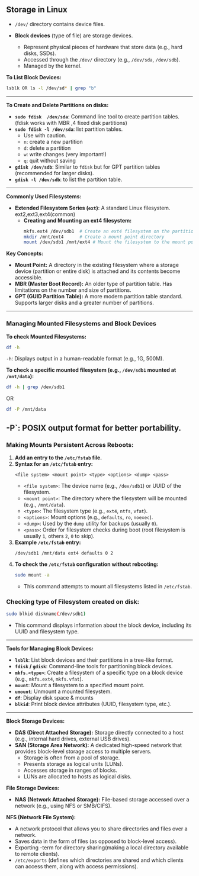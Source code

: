 ## Storage in Linux 
* `/dev/` directory contains device files.

* **Block devices** (type of file) are storage devices.
    * Represent physical pieces of hardware that store data (e.g., hard disks, SSDs).
    * Accessed through the `/dev/` directory (e.g., `/dev/sda`, `/dev/sdb`).
    * Managed by the kernel.

**To List Block Devices:**
```bash
lsblk OR ls -l /dev/sd* | grep "b"
```
---
**To Create and Delete Partitions on disks:** 
* **`sudo fdisk  /dev/sda`**: Command line tool to create partition tables.(fdisk works with MBR ,4 fixed disk partitions)
* **`sudo fdisk -l /dev/sda`**: list partition tables.
    * Use with caution.
    * `n`: create a new partition
    * `d`: delete a partition
    * `w`: write changes (very important!)
    * `q`: quit without saving
* **`gdisk /dev/sdb`**: Similar to `fdisk` but for GPT partition tables (recommended for larger disks).
* **`gdisk -l /dev/sdb`**: to list the partition table.
---
**Commonly Used Filesystems:**
* **Extended Filesystem Series (`ext`)**: A standard Linux filesystem. ext2,ext3,ext4(common)
    * **Creating and Mounting an ext4 filesystem:**
        ```bash
        mkfs.ext4 /dev/sdb1  # Create an ext4 filesystem on the partition /dev/sdb1
        mkdir /mnt/ext4      # Create a mount point directory
        mount /dev/sdb1 /mnt/ext4 # Mount the filesystem to the mount point
        ```
        
**Key Concepts:**
* **Mount Point:** A directory in the existing filesystem where a storage device (partition or entire disk) is attached and its contents become accessible.
* **MBR (Master Boot Record):** An older type of partition table. Has limitations on the number and size of partitions.
* **GPT (GUID Partition Table):** A more modern partition table standard. Supports larger disks and a greater number of partitions.
---
### Managing Mounted Filesystems and Block Devices
**To check Mounted Filesystems:**

```bash
df -h
```
`-h`: Displays output in a human-readable format (e.g., 1G, 500M).

**To check a specific mounted filesystem (e.g., `/dev/sdb1` mounted at `/mnt/data`):**
```bash
df -h | grep /dev/sdb1
```
OR
```bash
df -P /mnt/data
```
-P`: POSIX output format for better portability.
---
### **Making Mounts Persistent Across Reboots:**
1.  **Add an entry to the `/etc/fstab` file.**
2.  **Syntax for an `/etc/fstab` entry:**
    ```
    <file system> <mount point> <type> <options> <dump> <pass>
    ```
    * `<file system>`: The device name (e.g., `/dev/sdb1`) or UUID of the filesystem.
    * `<mount point>`: The directory where the filesystem will be mounted (e.g., `/mnt/data`).
    * `<type>`: The filesystem type (e.g., `ext4`, `ntfs`, `vfat`).
    * `<options>`: Mount options (e.g., `defaults`, `ro`, `noexec`).
    * `<dump>`: Used by the `dump` utility for backups (usually `0`).
    * `<pass>`: Order for filesystem checks during boot (root filesystem is usually `1`, others `2`, `0` to skip).
3.  **Example `/etc/fstab` entry:**
    ```
    /dev/sdb1 /mnt/data ext4 defaults 0 2
    ```
4.  **To check the `/etc/fstab` configuration without rebooting:**
    ```bash
    sudo mount -a
    ```
    * This command attempts to mount all filesystems listed in `/etc/fstab`.

### Checking type of Filesystem created on disk:
```bash
sudo blkid diskname(/dev/sdb1)
```
* This command displays information about the block device, including its UUID and filesystem type.
---
**Tools for Managing Block Devices:**
* **`lsblk`**: List block devices and their partitions in a tree-like format.
* **`fdisk` / `gdisk`**: Command-line tools for partitioning block devices.
* **`mkfs.<type>`**: Create a filesystem of a specific type on a block device (e.g., `mkfs.ext4`, `mkfs.vfat`).
* **`mount`**: Mount a filesystem to a specified mount point.
* **`umount`**: Unmount a mounted filesystem.
* **`df`**: Display disk space & mounts
* **`blkid`**: Print block device attributes (UUID, filesystem type, etc.).
---
**Block Storage Devices:**
* **DAS (Direct Attached Storage):** Storage directly connected to a host (e.g., internal hard drives, external USB drives).
* **SAN (Storage Area Network):** A dedicated high-speed network that provides block-level storage access to multiple servers.
    * Storage is often from a pool of storage.
    * Presents storage as logical units (LUNs).
    * Accesses storage in ranges of blocks.
    * LUNs are allocated to hosts as logical disks.

**File Storage Devices:**
* **NAS (Network Attached Storage):** File-based storage accessed over a network (e.g., using NFS or SMB/CIFS).

**NFS (Network File System):**

* A network protocol that allows you to share directories and files over a network.
*  Saves data in the form of files (as opposed to block-level access).
*  Exporting -term for directory sharing(making a local directory available to remote clients).
* `/etc/exports` (defines which directories are shared and which clients can access them, along with access permissions).
